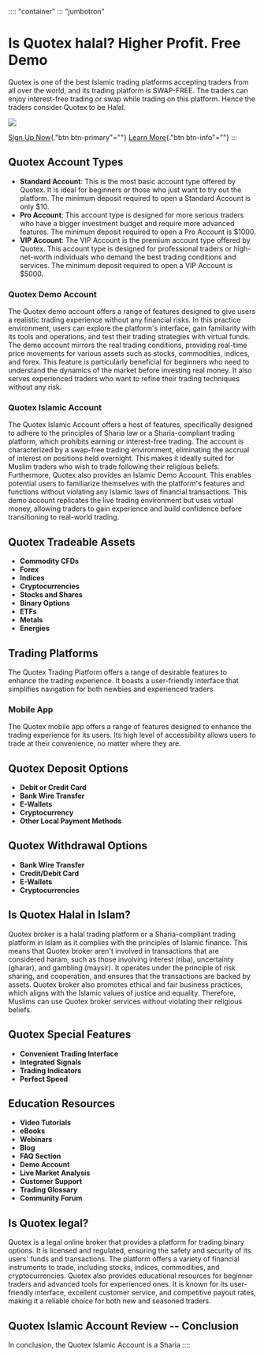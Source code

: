 :::: \"container\"
::: \"jumbotron\"
# Is Quotex halal? Higher Profit. Free Demo

Quotex is one of the best Islamic trading platforms accepting traders
from all over the world, and its trading platform is SWAP-FREE. The
traders can enjoy interest-free trading or swap while trading on this
platform. Hence the traders consider Quotex to be Halal.

[![](https://static.quotex.io/files/4_en/300_250.jpg)](https://traff.sbs/brokerqxlid)

[Sign Up Now](\%22https://traff.sbs/brokerqxsignup\%22){."btn
btn-primary"=""} [Learn More](\%22#\%22){."btn btn-info"=""}
:::

## Quotex Account Types

-   **Standard Account**: This is the most basic account type offered by
    Quotex. It is ideal for beginners or those who just want to try out
    the platform. The minimum deposit required to open a Standard
    Account is only \$10.
-   **Pro Account**: This account type is designed for more serious
    traders who have a bigger investment budget and require more
    advanced features. The minimum deposit required to open a Pro
    Account is \$1000.
-   **VIP Account**: The VIP Account is the premium account type offered
    by Quotex. This account type is designed for professional traders or
    high-net-worth individuals who demand the best trading conditions
    and services. The minimum deposit required to open a VIP Account is
    \$5000.

### Quotex Demo Account

The Quotex demo account offers a range of features designed to give
users a realistic trading experience without any financial risks. In
this practice environment, users can explore the platform's interface,
gain familiarity with its tools and operations, and test their trading
strategies with virtual funds. The demo account mirrors the real trading
conditions, providing real-time price movements for various assets such
as stocks, commodities, indices, and forex. This feature is particularly
beneficial for beginners who need to understand the dynamics of the
market before investing real money. It also serves experienced traders
who want to refine their trading techniques without any risk.

### Quotex Islamic Account

The Quotex Islamic Account offers a host of features, specifically
designed to adhere to the principles of Sharia law or a Sharia-compliant
trading platform, which prohibits earning or interest-free trading. The
account is characterized by a swap-free trading environment, eliminating
the accrual of interest on positions held overnight. This makes it
ideally suited for Muslim traders who wish to trade following their
religious beliefs. Furthermore, Quotex also provides an Islamic Demo
Account. This enables potential users to familiarize themselves with the
platform's features and functions without violating any Islamic laws of
financial transactions. This demo account replicates the live trading
environment but uses virtual money, allowing traders to gain experience
and build confidence before transitioning to real-world trading.

## Quotex Tradeable Assets

-   **Commodity CFDs**
-   **Forex**
-   **Indices**
-   **Cryptocurrencies**
-   **Stocks and Shares**
-   **Binary Options**
-   **ETFs**
-   **Metals**
-   **Energies**

## Trading Platforms

The Quotex Trading Platform offers a range of desirable features to
enhance the trading experience. It boasts a user-friendly interface that
simplifies navigation for both newbies and experienced traders.

### Mobile App

The Quotex mobile app offers a range of features designed to enhance the
trading experience for its users. Its high level of accessibility allows
users to trade at their convenience, no matter where they are.

## Quotex Deposit Options

-   **Debit or Credit Card**
-   **Bank Wire Transfer**
-   **E-Wallets**
-   **Cryptocurrency**
-   **Other Local Payment Methods**

## Quotex Withdrawal Options

-   **Bank Wire Transfer**
-   **Credit/Debit Card**
-   **E-Wallets**
-   **Cryptocurrencies**

## Is Quotex Halal in Islam?

Quotex broker is a halal trading platform or a Sharia-compliant trading
platform in Islam as it complies with the principles of Islamic finance.
This means that Quotex broker aren't involved in transactions that are
considered haram, such as those involving interest (riba), uncertainty
(gharar), and gambling (maysir). It operates under the principle of risk
sharing, and cooperation, and ensures that the transactions are backed
by assets. Quotex broker also promotes ethical and fair business
practices, which aligns with the Islamic values of justice and equality.
Therefore, Muslims can use Quotex broker services without violating
their religious beliefs.

## Quotex Special Features

-   **Convenient Trading Interface**
-   **Integrated Signals**
-   **Trading Indicators**
-   **Perfect Speed**

## Education Resources

-   **Video Tutorials**
-   **eBooks**
-   **Webinars**
-   **Blog**
-   **FAQ Section**
-   **Demo Account**
-   **Live Market Analysis**
-   **Customer Support**
-   **Trading Glossary**
-   **Community Forum**

## Is Quotex legal?

Quotex is a legal online broker that provides a platform for trading
binary options. It is licensed and regulated, ensuring the safety and
security of its users' funds and transactions. The platform offers a
variety of financial instruments to trade, including stocks, indices,
commodities, and cryptocurrencies. Quotex also provides educational
resources for beginner traders and advanced tools for experienced ones.
It is known for its user-friendly interface, excellent customer service,
and competitive payout rates, making it a reliable choice for both new
and seasoned traders.

## Quotex Islamic Account Review -- Conclusion

In conclusion, the Quotex Islamic Account is a Sharia
::::

